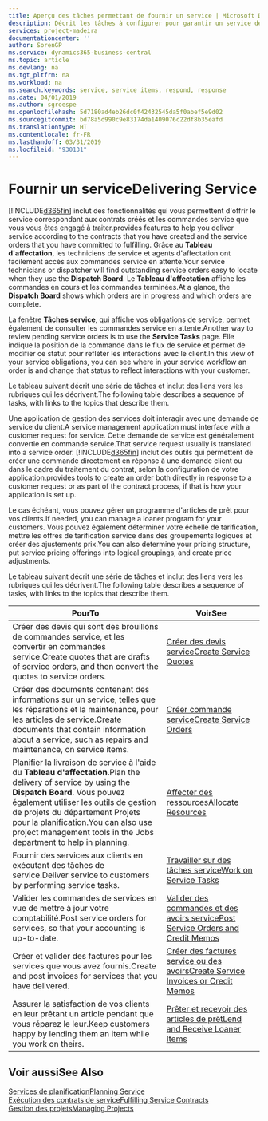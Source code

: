 ```yaml
---
title: Aperçu des tâches permettant de fournir un service | Microsoft Docs
description: Décrit les tâches à configurer pour garantir un service de qualité et respecter les engagement vis-à-vis des clients.
services: project-madeira
documentationcenter: ''
author: SorenGP
ms.service: dynamics365-business-central
ms.topic: article
ms.devlang: na
ms.tgt_pltfrm: na
ms.workload: na
ms.search.keywords: service, service items, respond, response
ms.date: 04/01/2019
ms.author: sgroespe
ms.openlocfilehash: 5d7180ad4eb26dc0f42432545da5f0abef5e9d02
ms.sourcegitcommit: bd78a5d990c9e83174da1409076c22df8b35eafd
ms.translationtype: HT
ms.contentlocale: fr-FR
ms.lasthandoff: 03/31/2019
ms.locfileid: "930131"
---
```

# <a name="delivering-service"></a><span data-ttu-id="7e427-103">Fournir un service</span><span class="sxs-lookup"><span data-stu-id="7e427-103">Delivering Service</span></span>
[!INCLUDE[d365fin](includes/d365fin_md.md)] <span data-ttu-id="7e427-104">inclut des fonctionnalités qui vous permettent d'offrir le service correspondant aux contrats créés et les commandes service que vous vous êtes engagé à traiter.</span><span class="sxs-lookup"><span data-stu-id="7e427-104">provides features to help you deliver service according to the contracts that you have created and the service orders that you have committed to fulfilling.</span></span> <span data-ttu-id="7e427-105">Grâce au **Tableau d'affectation**, les techniciens de service et agents d'affectation ont facilement accès aux commandes service en attente.</span><span class="sxs-lookup"><span data-stu-id="7e427-105">Your service technicians or dispatcher will find outstanding service orders easy to locate when they use the **Dispatch Board**.</span></span> <span data-ttu-id="7e427-106">Le **Tableau d'affectation** affiche les commandes en cours et les commandes terminées.</span><span class="sxs-lookup"><span data-stu-id="7e427-106">At a glance, the **Dispatch Board** shows which orders are in progress and which orders are complete.</span></span>  
  
<span data-ttu-id="7e427-107">La fenêtre **Tâches service**, qui affiche vos obligations de service, permet également de consulter les commandes service en attente.</span><span class="sxs-lookup"><span data-stu-id="7e427-107">Another way to review pending service orders is to use the **Service Tasks** page.</span></span> <span data-ttu-id="7e427-108">Elle indique la position de la commande dans le flux de service et permet de modifier ce statut pour refléter les interactions avec le client.</span><span class="sxs-lookup"><span data-stu-id="7e427-108">In this view of your service obligations, you can see where in your service workflow an order is and change that status to reflect interactions with your customer.</span></span>  
  
<span data-ttu-id="7e427-109">Le tableau suivant décrit une série de tâches et inclut des liens vers les rubriques qui les décrivent.</span><span class="sxs-lookup"><span data-stu-id="7e427-109">The following table describes a sequence of tasks, with links to the topics that describe them.</span></span>   

<span data-ttu-id="7e427-110">Une application de gestion des services doit interagir avec une demande de service du client.</span><span class="sxs-lookup"><span data-stu-id="7e427-110">A service management application must interface with a customer request for service.</span></span> <span data-ttu-id="7e427-111">Cette demande de service est généralement convertie en commande service.</span><span class="sxs-lookup"><span data-stu-id="7e427-111">That service request usually is translated into a service order.</span></span> [!INCLUDE[d365fin](includes/d365fin_md.md)] <span data-ttu-id="7e427-112">inclut des outils qui permettent de créer une commande directement en réponse à une demande client ou dans le cadre du traitement du contrat, selon la configuration de votre application.</span><span class="sxs-lookup"><span data-stu-id="7e427-112">provides tools to create an order both directly in response to a customer request or as part of the contract process, if that is how your application is set up.</span></span>  
  
<span data-ttu-id="7e427-113">Le cas échéant, vous pouvez gérer un programme d'articles de prêt pour vos clients.</span><span class="sxs-lookup"><span data-stu-id="7e427-113">If needed, you can manage a loaner program for your customers.</span></span> <span data-ttu-id="7e427-114">Vous pouvez également déterminer votre échelle de tarification, mettre les offres de tarification service dans des groupements logiques et créer des ajustements prix.</span><span class="sxs-lookup"><span data-stu-id="7e427-114">You can also determine your pricing structure, put service pricing offerings into logical groupings, and create price adjustments.</span></span>  
  
<span data-ttu-id="7e427-115">Le tableau suivant décrit une série de tâches et inclut des liens vers les rubriques qui les décrivent.</span><span class="sxs-lookup"><span data-stu-id="7e427-115">The following table describes a sequence of tasks, with links to the topics that describe them.</span></span>   
  
|<span data-ttu-id="7e427-116">**Pour**</span><span class="sxs-lookup"><span data-stu-id="7e427-116">**To**</span></span>|<span data-ttu-id="7e427-117">**Voir**</span><span class="sxs-lookup"><span data-stu-id="7e427-117">**See**</span></span>|  
|------------|-------------|  
|<span data-ttu-id="7e427-118">Créer des devis qui sont des brouillons de commandes service, et les convertir en commandes service.</span><span class="sxs-lookup"><span data-stu-id="7e427-118">Create quotes that are drafts of service orders, and then convert the quotes to service orders.</span></span>|[<span data-ttu-id="7e427-119">Créer des devis service</span><span class="sxs-lookup"><span data-stu-id="7e427-119">Create Service Quotes</span></span>](service-how-to-create-service-quotes.md)|
|<span data-ttu-id="7e427-120">Créer des documents contenant des informations sur un service, telles que les réparations et la maintenance, pour les articles de service.</span><span class="sxs-lookup"><span data-stu-id="7e427-120">Create documents that contain information about a service, such as repairs and maintenance, on service items.</span></span>|[<span data-ttu-id="7e427-121">Créer commande service</span><span class="sxs-lookup"><span data-stu-id="7e427-121">Create Service Orders</span></span>](service-how-to-create-service-orders.md)|
|<span data-ttu-id="7e427-122">Planifier la livraison de service à l'aide du **Tableau d'affectation**.</span><span class="sxs-lookup"><span data-stu-id="7e427-122">Plan the delivery of service by using the **Dispatch Board**.</span></span> <span data-ttu-id="7e427-123">Vous pouvez également utiliser les outils de gestion de projets du département Projets pour la planification.</span><span class="sxs-lookup"><span data-stu-id="7e427-123">You can also use project management tools in the Jobs department to help in planning.</span></span>|[<span data-ttu-id="7e427-124">Affecter des ressources</span><span class="sxs-lookup"><span data-stu-id="7e427-124">Allocate Resources</span></span>](service-how-to-allocate-resources.md)|  
|<span data-ttu-id="7e427-125">Fournir des services aux clients en exécutant des tâches de service.</span><span class="sxs-lookup"><span data-stu-id="7e427-125">Deliver service to customers by performing service tasks.</span></span>|[<span data-ttu-id="7e427-126">Travailler sur des tâches service</span><span class="sxs-lookup"><span data-stu-id="7e427-126">Work on Service Tasks</span></span>](service-how-to-work-on-service-tasks.md)|  
|<span data-ttu-id="7e427-127">Valider les commandes de services en vue de mettre à jour votre comptabilité.</span><span class="sxs-lookup"><span data-stu-id="7e427-127">Post service orders for services, so that your accounting is up-to-date.</span></span>|[<span data-ttu-id="7e427-128">Valider des commandes et des avoirs service</span><span class="sxs-lookup"><span data-stu-id="7e427-128">Post Service Orders and Credit Memos</span></span>](service-how-to-post-service-orders.md)|  
|<span data-ttu-id="7e427-129">Créer et valider des factures pour les services que vous avez fournis.</span><span class="sxs-lookup"><span data-stu-id="7e427-129">Create and post invoices for services that you have delivered.</span></span>|[<span data-ttu-id="7e427-130">Créer des factures service ou des avoirs</span><span class="sxs-lookup"><span data-stu-id="7e427-130">Create Service Invoices or Credit Memos</span></span>](service-how-create-invoices.md)|  
|<span data-ttu-id="7e427-131">Assurer la satisfaction de vos clients en leur prêtant un article pendant que vous réparez le leur.</span><span class="sxs-lookup"><span data-stu-id="7e427-131">Keep customers happy by lending them an item while you work on theirs.</span></span>| [<span data-ttu-id="7e427-132">Prêter et recevoir des articles de prêt</span><span class="sxs-lookup"><span data-stu-id="7e427-132">Lend and Receive Loaner Items</span></span>](service-how-to-lend-receive-loaners.md)|
  
## <a name="see-also"></a><span data-ttu-id="7e427-133">Voir aussi</span><span class="sxs-lookup"><span data-stu-id="7e427-133">See Also</span></span>  
[<span data-ttu-id="7e427-134">Services de planification</span><span class="sxs-lookup"><span data-stu-id="7e427-134">Planning Service</span></span>](service-plan-service.md)  
[<span data-ttu-id="7e427-135">Exécution des contrats de service</span><span class="sxs-lookup"><span data-stu-id="7e427-135">Fulfilling Service Contracts</span></span>](service-fulfill-service-contracts.md)  
[<span data-ttu-id="7e427-136">Gestion des projets</span><span class="sxs-lookup"><span data-stu-id="7e427-136">Managing Projects</span></span>](projects-manage-projects.md)  
